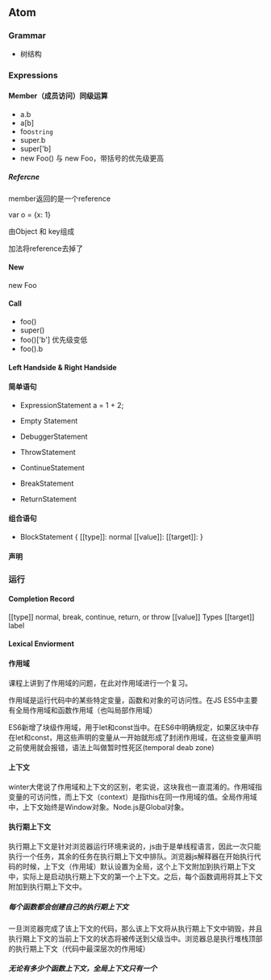#

## Atom
### Grammar
* 树结构

### Expressions

#### Member（成员访问）同级运算
* a.b
* a[b]
* foo`string` 
* super.b
* super['b]
* new Foo() 与 new Foo，带括号的优先级更高

##### Refercne
member返回的是一个reference

var o  = {x: 1}

由Object 和 key组成

加法将reference去掉了

#### New
new Foo

#### Call 
* foo()
* super()
* foo()['b'] 优先级变低
* foo().b

#### Left Handside & Right Handside


#### 简单语句
* ExpressionStatement
a = 1 + 2;

* Empty Statement
* DebuggerStatement
* ThrowStatement
* ContinueStatement
* BreakStatement
* ReturnStatement

#### 组合语句
* BlockStatement 
{
  [[type]]: normal
  [[value]]: 
  [[target]]: 
}



#### 声明


### 运行
#### Completion Record
[[type]] normal, break, continue, return, or throw
[[value]] Types 
[[target]] label
#### Lexical Enviorment

#### 作用域
课程上讲到了作用域的问题，在此对作用域进行一个复习。

作用域是运行代码中的某些特定变量，函数和对象的可访问性。在JS ES5中主要有全局作用域和函数作用域（也叫局部作用域）

ES6新增了块级作用域，用于let和const当中。在ES6中明确规定，如果区块中存在let和const，用这些声明的变量从一开始就形成了封闭作用域，在这些变量声明之前使用就会报错，语法上叫做暂时性死区(temporal deab zone)

#### 上下文
winter大佬说了作用域和上下文的区别，老实说，这块我也一直混淆的。作用域指变量的可访问性，而上下文（context）是指this在同一作用域的值。全局作用域中，上下文始终是Window对象。Node.js是Global对象。

#### 执行期上下文
执行期上下文是针对浏览器运行环境来说的，js由于是单线程语言，因此一次只能执行一个任务，其余的任务在执行期上下文中排队。浏览器js解释器在开始执行代码的时候，上下文（作用域）默认设置为全局，这个上下文附加到执行期上下文中，实际上是启动执行期上下文的第一个上下文。之后，每个函数调用将其上下文附加到执行期上下文中。

##### 每个函数都会创建自己的执行期上下文
一旦浏览器完成了该上下文的代码，那么该上下文将从执行期上下文中销毁，并且执行期上下文的当前上下文的状态将被传送到父级当中。浏览器总是执行堆栈顶部的执行期上下文（代码中最深层次的作用域）

##### 无论有多少个函数上下文，全局上下文只有一个
